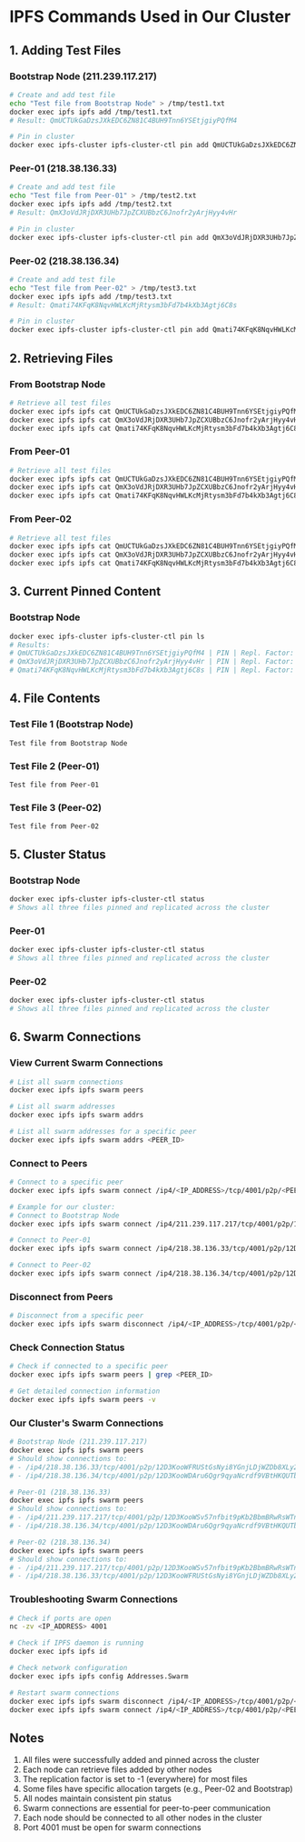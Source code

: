 # IPFS Commands Used in Our Cluster

## 1. Adding Test Files

### Bootstrap Node (211.239.117.217)
```bash
# Create and add test file
echo "Test file from Bootstrap Node" > /tmp/test1.txt
docker exec ipfs ipfs add /tmp/test1.txt
# Result: QmUCTUkGaDzsJXkEDC6ZN81C4BUH9Tnn6YSEtjgiyPQfM4

# Pin in cluster
docker exec ipfs-cluster ipfs-cluster-ctl pin add QmUCTUkGaDzsJXkEDC6ZN81C4BUH9Tnn6YSEtjgiyPQfM4
```

### Peer-01 (218.38.136.33)
```bash
# Create and add test file
echo "Test file from Peer-01" > /tmp/test2.txt
docker exec ipfs ipfs add /tmp/test2.txt
# Result: QmX3oVdJRjDXR3UHb7JpZCXUBbzC6Jnofr2yArjHyy4vHr

# Pin in cluster
docker exec ipfs-cluster ipfs-cluster-ctl pin add QmX3oVdJRjDXR3UHb7JpZCXUBbzC6Jnofr2yArjHyy4vHr
```

### Peer-02 (218.38.136.34)
```bash
# Create and add test file
echo "Test file from Peer-02" > /tmp/test3.txt
docker exec ipfs ipfs add /tmp/test3.txt
# Result: Qmati74KFqK8NqvHWLKcMjRtysm3bFd7b4kXb3Agtj6C8s

# Pin in cluster
docker exec ipfs-cluster ipfs-cluster-ctl pin add Qmati74KFqK8NqvHWLKcMjRtysm3bFd7b4kXb3Agtj6C8s
```

## 2. Retrieving Files

### From Bootstrap Node
```bash
# Retrieve all test files
docker exec ipfs ipfs cat QmUCTUkGaDzsJXkEDC6ZN81C4BUH9Tnn6YSEtjgiyPQfM4
docker exec ipfs ipfs cat QmX3oVdJRjDXR3UHb7JpZCXUBbzC6Jnofr2yArjHyy4vHr
docker exec ipfs ipfs cat Qmati74KFqK8NqvHWLKcMjRtysm3bFd7b4kXb3Agtj6C8s
```

### From Peer-01
```bash
# Retrieve all test files
docker exec ipfs ipfs cat QmUCTUkGaDzsJXkEDC6ZN81C4BUH9Tnn6YSEtjgiyPQfM4
docker exec ipfs ipfs cat QmX3oVdJRjDXR3UHb7JpZCXUBbzC6Jnofr2yArjHyy4vHr
docker exec ipfs ipfs cat Qmati74KFqK8NqvHWLKcMjRtysm3bFd7b4kXb3Agtj6C8s
```

### From Peer-02
```bash
# Retrieve all test files
docker exec ipfs ipfs cat QmUCTUkGaDzsJXkEDC6ZN81C4BUH9Tnn6YSEtjgiyPQfM4
docker exec ipfs ipfs cat QmX3oVdJRjDXR3UHb7JpZCXUBbzC6Jnofr2yArjHyy4vHr
docker exec ipfs ipfs cat Qmati74KFqK8NqvHWLKcMjRtysm3bFd7b4kXb3Agtj6C8s
```

## 3. Current Pinned Content

### Bootstrap Node
```bash
docker exec ipfs-cluster ipfs-cluster-ctl pin ls
# Results:
# QmUCTUkGaDzsJXkEDC6ZN81C4BUH9Tnn6YSEtjgiyPQfM4 | PIN | Repl. Factor: -1 | Allocations: [everywhere]
# QmX3oVdJRjDXR3UHb7JpZCXUBbzC6Jnofr2yArjHyy4vHr | PIN | Repl. Factor: -1 | Allocations: [everywhere]
# Qmati74KFqK8NqvHWLKcMjRtysm3bFd7b4kXb3Agtj6C8s | PIN | Repl. Factor: 2--2 | Allocations: [12D3KooWDAru6Qgr9qyaNcrdf9VBtHKQUTbSRtdaWSimMtENZYqT 12D3KooWSv57nfbit9pKb2BbmBRwRsWTnaHc4rk1NccuC1QBMGAT]
```

## 4. File Contents

### Test File 1 (Bootstrap Node)
```
Test file from Bootstrap Node
```

### Test File 2 (Peer-01)
```
Test file from Peer-01
```

### Test File 3 (Peer-02)
```
Test file from Peer-02
```

## 5. Cluster Status

### Bootstrap Node
```bash
docker exec ipfs-cluster ipfs-cluster-ctl status
# Shows all three files pinned and replicated across the cluster
```

### Peer-01
```bash
docker exec ipfs-cluster ipfs-cluster-ctl status
# Shows all three files pinned and replicated across the cluster
```

### Peer-02
```bash
docker exec ipfs-cluster ipfs-cluster-ctl status
# Shows all three files pinned and replicated across the cluster
```

## 6. Swarm Connections

### View Current Swarm Connections
```bash
# List all swarm connections
docker exec ipfs ipfs swarm peers

# List all swarm addresses
docker exec ipfs ipfs swarm addrs

# List all swarm addresses for a specific peer
docker exec ipfs ipfs swarm addrs <PEER_ID>
```

### Connect to Peers
```bash
# Connect to a specific peer
docker exec ipfs ipfs swarm connect /ip4/<IP_ADDRESS>/tcp/4001/p2p/<PEER_ID>

# Example for our cluster:
# Connect to Bootstrap Node
docker exec ipfs ipfs swarm connect /ip4/211.239.117.217/tcp/4001/p2p/12D3KooWSv57nfbit9pKb2BbmBRwRsWTnaHc4rk1NccuC1QBMGAT

# Connect to Peer-01
docker exec ipfs ipfs swarm connect /ip4/218.38.136.33/tcp/4001/p2p/12D3KooWFRUStGsNyi8YGnjLDjWZDb8XLy2iz3HnhvozFobdDtPJ

# Connect to Peer-02
docker exec ipfs ipfs swarm connect /ip4/218.38.136.34/tcp/4001/p2p/12D3KooWDAru6Qgr9qyaNcrdf9VBtHKQUTbSRtdaWSimMtENZYqT
```

### Disconnect from Peers
```bash
# Disconnect from a specific peer
docker exec ipfs ipfs swarm disconnect /ip4/<IP_ADDRESS>/tcp/4001/p2p/<PEER_ID>
```

### Check Connection Status
```bash
# Check if connected to a specific peer
docker exec ipfs ipfs swarm peers | grep <PEER_ID>

# Get detailed connection information
docker exec ipfs ipfs swarm peers -v
```

### Our Cluster's Swarm Connections
```bash
# Bootstrap Node (211.239.117.217)
docker exec ipfs ipfs swarm peers
# Should show connections to:
# - /ip4/218.38.136.33/tcp/4001/p2p/12D3KooWFRUStGsNyi8YGnjLDjWZDb8XLy2iz3HnhvozFobdDtPJ
# - /ip4/218.38.136.34/tcp/4001/p2p/12D3KooWDAru6Qgr9qyaNcrdf9VBtHKQUTbSRtdaWSimMtENZYqT

# Peer-01 (218.38.136.33)
docker exec ipfs ipfs swarm peers
# Should show connections to:
# - /ip4/211.239.117.217/tcp/4001/p2p/12D3KooWSv57nfbit9pKb2BbmBRwRsWTnaHc4rk1NccuC1QBMGAT
# - /ip4/218.38.136.34/tcp/4001/p2p/12D3KooWDAru6Qgr9qyaNcrdf9VBtHKQUTbSRtdaWSimMtENZYqT

# Peer-02 (218.38.136.34)
docker exec ipfs ipfs swarm peers
# Should show connections to:
# - /ip4/211.239.117.217/tcp/4001/p2p/12D3KooWSv57nfbit9pKb2BbmBRwRsWTnaHc4rk1NccuC1QBMGAT
# - /ip4/218.38.136.33/tcp/4001/p2p/12D3KooWFRUStGsNyi8YGnjLDjWZDb8XLy2iz3HnhvozFobdDtPJ
```

### Troubleshooting Swarm Connections
```bash
# Check if ports are open
nc -zv <IP_ADDRESS> 4001

# Check if IPFS daemon is running
docker exec ipfs ipfs id

# Check network configuration
docker exec ipfs ipfs config Addresses.Swarm

# Restart swarm connections
docker exec ipfs ipfs swarm disconnect /ip4/<IP_ADDRESS>/tcp/4001/p2p/<PEER_ID>
docker exec ipfs ipfs swarm connect /ip4/<IP_ADDRESS>/tcp/4001/p2p/<PEER_ID>
```

## Notes
1. All files were successfully added and pinned across the cluster
2. Each node can retrieve files added by other nodes
3. The replication factor is set to -1 (everywhere) for most files
4. Some files have specific allocation targets (e.g., Peer-02 and Bootstrap)
5. All nodes maintain consistent pin status
6. Swarm connections are essential for peer-to-peer communication
7. Each node should be connected to all other nodes in the cluster
8. Port 4001 must be open for swarm connections 